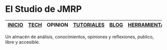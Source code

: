 ﻿# El Studio de JMRP

| [INICIO](/index.html) | [TECH](/index.html) | OPINION | [TUTORIALES](/tuto.html) | [BLOG](/blog.html) | [HERRAMIENTAS](/tools.html) | 
|--|--|--|--|--|--|
Un almacén de análisis, conocimientos, opiniones y reflexiones, publico, libre y accesible.

